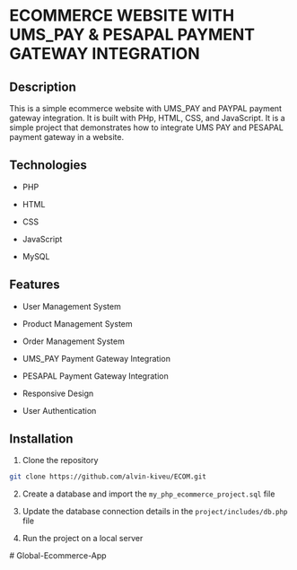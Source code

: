 # ECOMMERCE WEBSITE WITH UMS_PAY & PESAPAL PAYMENT GATEWAY INTEGRATION


## Description

This is a simple ecommerce website with UMS_PAY and PAYPAL payment gateway integration. It is built with PHp, HTML, CSS, and JavaScript. It is a simple project that demonstrates how to integrate UMS PAY and PESAPAL payment gateway in a website.


## Technologies

- PHP

- HTML

- CSS

- JavaScript

- MySQL


## Features

- User Management System

- Product Management System

- Order Management System

- UMS_PAY Payment Gateway Integration

- PESAPAL Payment Gateway Integration

- Responsive Design

- User Authentication


## Installation

1. Clone the repository

```bash
git clone https://github.com/alvin-kiveu/ECOM.git
```

2. Create a database and import the `my_php_ecommerce_project.sql` file

3. Update the database connection details in the `project/includes/db.php` file


4. Run the project on a local server










#   G l o b a l - E c o m m e r c e - A p p  
 